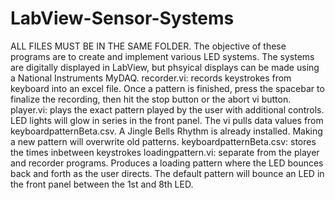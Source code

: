 # LabView-Sensor-Systems
ALL FILES MUST BE IN THE SAME FOLDER.
The objective of these programs are to create and implement various LED systems. The systems are digitally displayed in LabView, but phsyical displays can be made using a National Instruments MyDAQ.
recorder.vi: records keystrokes from keyboard into an excel file. Once a pattern is finished, press the spacebar to finalize the recording, then hit the stop button or the abort vi button.
player.vi: plays the exact pattern played by the user with additional controls. LED lights will glow in series in the front panel. The vi pulls data values from keyboardpatternBeta.csv. A Jingle Bells Rhythm is already installed. Making a new pattern will overwrite old patterns.
keyboardpatternBeta.csv: stores the times inbetween keystrokes
loadingpattern.vi: separate from the player and recorder programs. Produces a loading pattern where the LED bounces back and forth as the user directs. The default pattern will bounce an LED in the front panel between the 1st and 8th LED.
